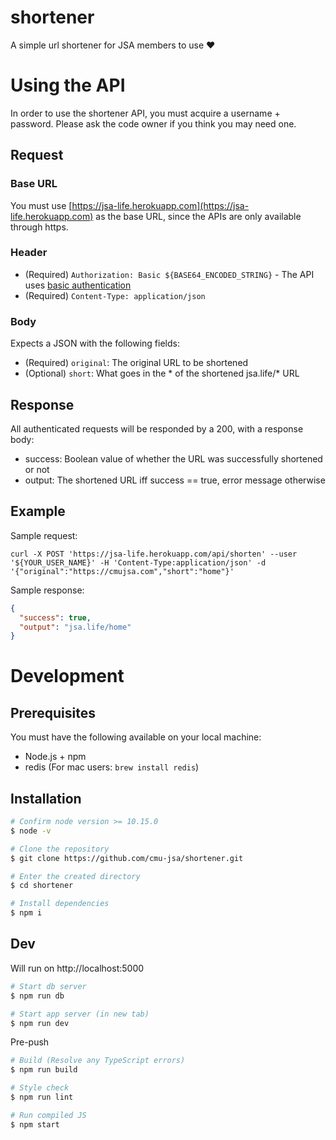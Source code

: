 # shortener
A simple url shortener for JSA members to use ♥️

# Using the API

In order to use the shortener API, you must acquire a username + password.
Please ask the code owner if you think you may need one.

## Request

### Base URL

You must use [https://jsa-life.herokuapp.com](https://jsa-life.herokuapp.com) as the base URL, since the APIs are only available through https.

### Header

- (Required) `Authorization: Basic ${BASE64_ENCODED_STRING}` - The API uses [basic authentication](https://developer.mozilla.org/en-US/docs/Web/HTTP/Authentication)
- (Required) `Content-Type: application/json`

### Body

Expects a JSON with the following fields:

- (Required) `original`: The original URL to be shortened
- (Optional) `short`: What goes in the * of the shortened jsa.life/* URL

## Response

All authenticated requests will be responded by a 200, with a response body:

- success: Boolean value of whether the URL was successfully shortened or not
- output: The shortened URL iff success == true, error message otherwise

## Example

Sample request:
```
curl -X POST 'https://jsa-life.herokuapp.com/api/shorten' --user '${YOUR_USER_NAME}' -H 'Content-Type:application/json' -d '{"original":"https://cmujsa.com","short":"home"}'
```

Sample response:
```json
{
  "success": true,
  "output": "jsa.life/home"
}
```

# Development

## Prerequisites

You must have the following available on your local machine:
- Node.js + npm
- redis (For mac users: `brew install redis`)

## Installation

```sh
# Confirm node version >= 10.15.0
$ node -v

# Clone the repository
$ git clone https://github.com/cmu-jsa/shortener.git

# Enter the created directory
$ cd shortener

# Install dependencies
$ npm i
```

## Dev

Will run on http://localhost:5000

```sh
# Start db server
$ npm run db

# Start app server (in new tab)
$ npm run dev
```

Pre-push

```sh
# Build (Resolve any TypeScript errors)
$ npm run build

# Style check
$ npm run lint

# Run compiled JS
$ npm start
```
